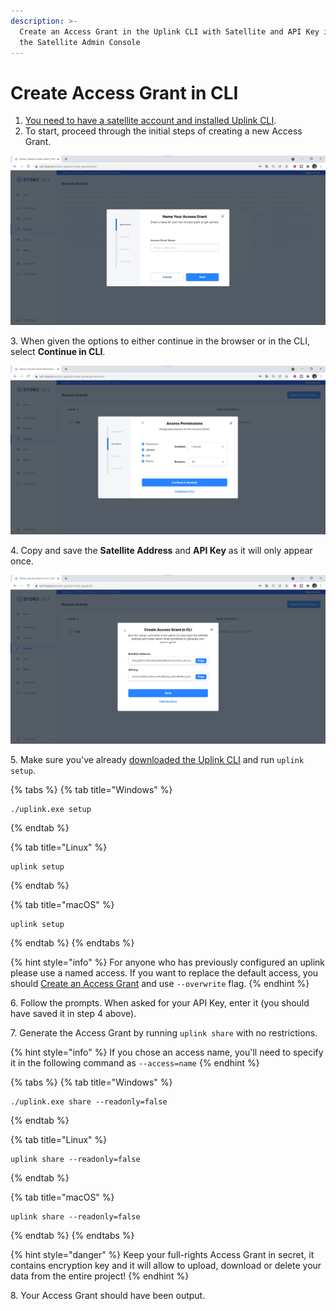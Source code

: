 ```yaml
---
description: >-
  Create an Access Grant in the Uplink CLI with Satellite and API Key info from
  the Satellite Admin Console
---
```


# Create Access Grant in CLI

1. [You need to have a satellite account and installed Uplink CLI](../prerequisites.md).
2. To start, proceed through the initial steps of creating a new Access Grant.&#x20;

![](<../../../.gitbook/assets/image (156) (2).png>)

3\. When given the options to either continue in the browser or in the CLI, select **Continue in CLI**.

![](<../../../.gitbook/assets/image (181).png>)

4\. Copy and save the **Satellite Address** and **API Key** as it will only appear once.

![](<../../../.gitbook/assets/image (174).png>)

5\. Make sure you've already [downloaded the Uplink CLI](../../../downloads/download-uplink-cli.md) and run `uplink setup`.

{% tabs %}
{% tab title="Windows" %}
```
./uplink.exe setup
```
{% endtab %}

{% tab title="Linux" %}
```
uplink setup
```
{% endtab %}

{% tab title="macOS" %}
```
uplink setup
```
{% endtab %}
{% endtabs %}

{% hint style="info" %}
For anyone who has previously configured an uplink please use a named access. If you want to replace the default access, you should [Create an Access Grant](../uploading-your-first-object/create-first-access-grant.md) and use `--overwrite` flag.
{% endhint %}

6\. Follow the prompts. When asked for your API Key, enter it (you should have saved it in step 4 above).

7\. Generate the Access Grant by running `uplink share` with no restrictions.

{% hint style="info" %}
&#x20;If you chose an access name, you'll need to specify it in the following command as `--access=name`
{% endhint %}

{% tabs %}
{% tab title="Windows" %}
```
./uplink.exe share --readonly=false
```
{% endtab %}

{% tab title="Linux" %}
```
uplink share --readonly=false
```
{% endtab %}

{% tab title="macOS" %}
```
uplink share --readonly=false
```
{% endtab %}
{% endtabs %}

{% hint style="danger" %}
Keep your full-rights Access Grant in secret, it contains encryption key and it will allow to upload, download or delete your data from the entire project!
{% endhint %}

8\. Your Access Grant should have been output.&#x20;
